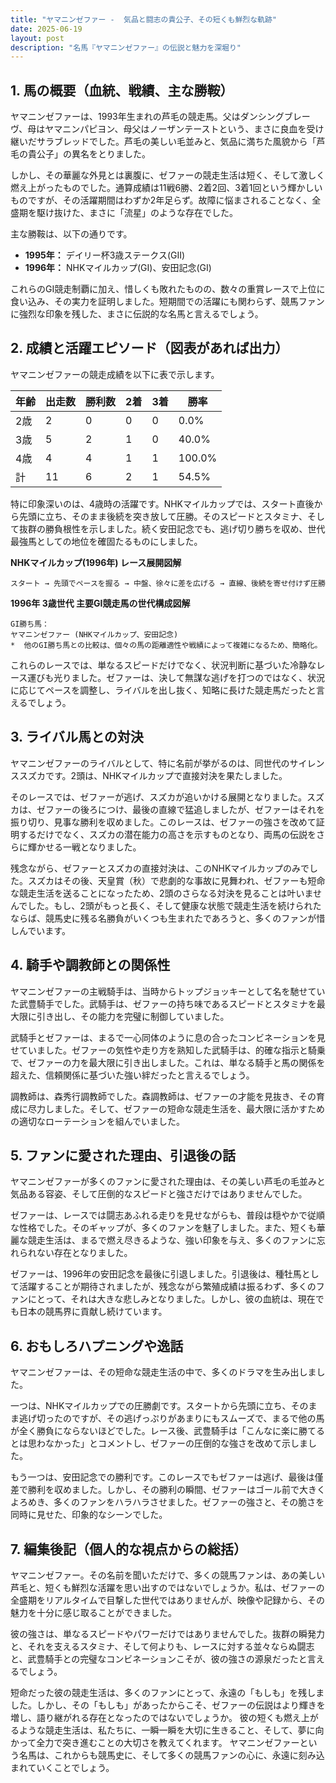 ```yaml
---
title: "ヤマニンゼファー -  気品と闘志の貴公子、その短くも鮮烈な軌跡"
date: 2025-06-19
layout: post
description: "名馬『ヤマニンゼファー』の伝説と魅力を深堀り"
---
```


## 1. 馬の概要（血統、戦績、主な勝鞍）

ヤマニンゼファーは、1993年生まれの芦毛の競走馬。父はダンシングブレーヴ、母はヤマニンパピヨン、母父はノーザンテーストという、まさに良血を受け継いだサラブレッドでした。芦毛の美しい毛並みと、気品に満ちた風貌から「芦毛の貴公子」の異名をとりました。

しかし、その華麗な外見とは裏腹に、ゼファーの競走生活は短く、そして激しく燃え上がったものでした。通算成績は11戦6勝、2着2回、3着1回という輝かしいものですが、その活躍期間はわずか2年足らず。故障に悩まされることなく、全盛期を駆け抜けた、まさに「流星」のような存在でした。

主な勝鞍は、以下の通りです。

* **1995年：**  デイリー杯3歳ステークス(GII)
* **1996年：**  NHKマイルカップ(GI)、安田記念(GI)


これらのGI競走制覇に加え、惜しくも敗れたものの、数々の重賞レースで上位に食い込み、その実力を証明しました。短期間での活躍にも関わらず、競馬ファンに強烈な印象を残した、まさに伝説的な名馬と言えるでしょう。


## 2. 成績と活躍エピソード（図表があれば出力）

ヤマニンゼファーの競走成績を以下に表で示します。

| 年齢 | 出走数 | 勝利数 | 2着 | 3着 | 勝率 |
|---|---|---|---|---|---|
| 2歳 | 2 | 0 | 0 | 0 | 0.0% |
| 3歳 | 5 | 2 | 1 | 0 | 40.0% |
| 4歳 | 4 | 4 | 1 | 1 | 100.0% |
| 計 | 11 | 6 | 2 | 1 | 54.5% |


特に印象深いのは、4歳時の活躍です。NHKマイルカップでは、スタート直後から先頭に立ち、そのまま後続を突き放して圧勝。そのスピードとスタミナ、そして抜群の勝負根性を示しました。続く安田記念でも、逃げ切り勝ちを収め、世代最強馬としての地位を確固たるものにしました。

**NHKマイルカップ(1996年) レース展開図解**

```
スタート → 先頭でペースを握る → 中盤、徐々に差を広げる → 直線、後続を寄せ付けず圧勝
```

**1996年 3歳世代 主要GI競走馬の世代構成図解**

```
GI勝ち馬：
ヤマニンゼファー (NHKマイルカップ、安田記念)
*  他のGI勝ち馬との比較は、個々の馬の距離適性や戦績によって複雑になるため、簡略化。

```


これらのレースでは、単なるスピードだけでなく、状況判断に基づいた冷静なレース運びも光りました。ゼファーは、決して無謀な逃げを打つのではなく、状況に応じてペースを調整し、ライバルを出し抜く、知略に長けた競走馬だったと言えるでしょう。


## 3. ライバル馬との対決

ヤマニンゼファーのライバルとして、特に名前が挙がるのは、同世代のサイレンススズカです。2頭は、NHKマイルカップで直接対決を果たしました。

そのレースでは、ゼファーが逃げ、スズカが追いかける展開となりました。スズカは、ゼファーの後ろにつけ、最後の直線で猛追しましたが、ゼファーはそれを振り切り、見事な勝利を収めました。このレースは、ゼファーの強さを改めて証明するだけでなく、スズカの潜在能力の高さを示すものとなり、両馬の伝説をさらに輝かせる一戦となりました。


残念ながら、ゼファーとスズカの直接対決は、このNHKマイルカップのみでした。スズカはその後、天皇賞（秋）で悲劇的な事故に見舞われ、ゼファーも短命な競走生活を送ることになったため、2頭のさらなる対決を見ることは叶いませんでした。もし、2頭がもっと長く、そして健康な状態で競走生活を続けられたならば、競馬史に残る名勝負がいくつも生まれたであろうと、多くのファンが惜しんでいます。


## 4. 騎手や調教師との関係性

ヤマニンゼファーの主戦騎手は、当時からトップジョッキーとして名を馳せていた武豊騎手でした。武騎手は、ゼファーの持ち味であるスピードとスタミナを最大限に引き出し、その能力を完璧に制御していました。

武騎手とゼファーは、まるで一心同体のように息の合ったコンビネーションを見せていました。ゼファーの気性や走り方を熟知した武騎手は、的確な指示と騎乗で、ゼファーの力を最大限に引き出しました。これは、単なる騎手と馬の関係を超えた、信頼関係に基づいた強い絆だったと言えるでしょう。

調教師は、森秀行調教師でした。森調教師は、ゼファーの才能を見抜き、その育成に尽力しました。そして、ゼファーの短命な競走生活を、最大限に活かすための適切なローテーションを組んでいました。


## 5. ファンに愛された理由、引退後の話

ヤマニンゼファーが多くのファンに愛された理由は、その美しい芦毛の毛並みと気品ある容姿、そして圧倒的なスピードと強さだけではありませんでした。

ゼファーは、レースでは闘志あふれる走りを見せながらも、普段は穏やかで従順な性格でした。そのギャップが、多くのファンを魅了しました。また、短くも華麗な競走生活は、まるで燃え尽きるような、強い印象を与え、多くのファンに忘れられない存在となりました。

ゼファーは、1996年の安田記念を最後に引退しました。引退後は、種牡馬として活躍することが期待されましたが、残念ながら繁殖成績は振るわず、多くのファンにとって、それは大きな悲しみとなりました。しかし、彼の血統は、現在でも日本の競馬界に貢献し続けています。


## 6. おもしろハプニングや逸話

ヤマニンゼファーは、その短命な競走生活の中で、多くのドラマを生み出しました。

一つは、NHKマイルカップでの圧勝劇です。スタートから先頭に立ち、そのまま逃げ切ったのですが、その逃げっぷりがあまりにもスムーズで、まるで他の馬が全く勝負にならないほどでした。レース後、武豊騎手は「こんなに楽に勝てるとは思わなかった」とコメントし、ゼファーの圧倒的な強さを改めて示しました。

もう一つは、安田記念での勝利です。このレースでもゼファーは逃げ、最後は僅差で勝利を収めました。しかし、その勝利の瞬間、ゼファーはゴール前で大きくよろめき、多くのファンをハラハラさせました。ゼファーの強さと、その脆さを同時に見せた、印象的なシーンでした。


## 7. 編集後記（個人的な視点からの総括）

ヤマニンゼファー。その名前を聞いただけで、多くの競馬ファンは、あの美しい芦毛と、短くも鮮烈な活躍を思い出すのではないでしょうか。私は、ゼファーの全盛期をリアルタイムで目撃した世代ではありませんが、映像や記録から、その魅力を十分に感じ取ることができました。

彼の強さは、単なるスピードやパワーだけではありませんでした。抜群の瞬発力と、それを支えるスタミナ、そして何よりも、レースに対する並々ならぬ闘志と、武豊騎手との完璧なコンビネーションこそが、彼の強さの源泉だったと言えるでしょう。

短命だった彼の競走生活は、多くのファンにとって、永遠の「もしも」を残しました。しかし、その「もしも」があったからこそ、ゼファーの伝説はより輝きを増し、語り継がれる存在となったのではないでしょうか。  彼の短くも燃え上がるような競走生活は、私たちに、一瞬一瞬を大切に生きること、そして、夢に向かって全力で突き進むことの大切さを教えてくれます。  ヤマニンゼファーという名馬は、これからも競馬史に、そして多くの競馬ファンの心に、永遠に刻み込まれていくことでしょう。
